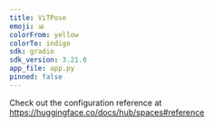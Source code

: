 ```yaml
---
title: ViTPose
emoji: 📊
colorFrom: yellow
colorTo: indigo
sdk: gradio
sdk_version: 3.21.0
app_file: app.py
pinned: false
---
```


Check out the configuration reference at https://huggingface.co/docs/hub/spaces#reference
